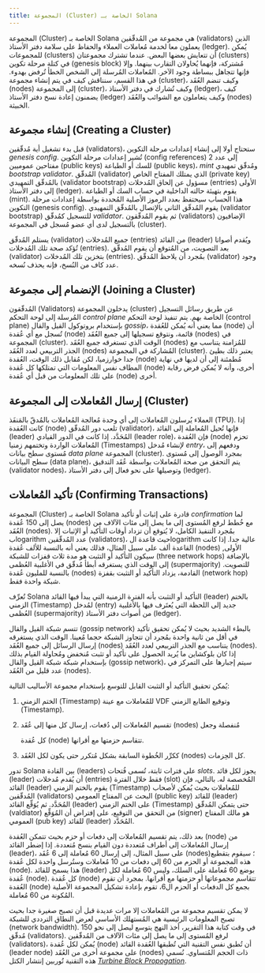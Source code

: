```yaml
---
title: المجموعة (Cluster) الخاصة بـ Solana
---
```


المجموعة (Cluster) الخاصة بـ Solana هي مجموعة من المُدقّقين (validators) الذين يعملون معا لخدمة مُعاملات العملاء والحفاظ على سلامة دفتر الأستاذ (ledger). يُمكن للمجموعات (clusters) أن تتعايش بعضها البعض. عندما تشترك مجموعتان (clusters) في كتلة مرحلة تكوين (genesis block) مُشتركة، فإنهما يُحاولان التقارب بينهما. وإلا فإنها تتجاهل ببساطة وجود الآخر. المُعاملات المُرسلة إلى الشخص الخطأ تُرفض بهدوء. في هذا القسم، سنناقش كيف في يتم إنشاء مجموعة (cluster)، وكيف تنضم العُقَد (nodes) إلى المجموعة (cluster)، وكيف تُشارك في دفتر الأستاذ (ledger)، كيف يضمنون إعادة نسخ دفتر الأستاذ (ledger) وكيف يتعاملون مع الشوائب والعُقَد (nodes) الخبيثة.

## إنشاء مجموعة (Creating a Cluster)

قبل بدء تشغيل أية مُدقّقين (validators)، ستحتاج أولا إلى إنشاء إعدادات مرحلة التكوين _genesis config_. تُشير إعدادات مرحلة التكوين (config references) إلى عدد 2 مفتاحين عموميين (public keys) للسك أو الطباعة (public keys)، _mint_ ومُدقّق تمهيدي _bootstrap validator_. المُدقّق (validator) الذي يمتلك المفتاح الخاص (private key) بالمُدقّق التمهيدي (validator bootstrap) مسؤول عن إلحاق المُدخلات (entries) الأولى إلى دفتر الأستاذ (ledger). يقوم بتهيئة حالته الداخلية في حساب السك أو الطباعة (mint). هذا الحساب سيحتفظ بعدد الرموز الأصلية المُحددة بواسطة إعدادات مرحلة التكوين (genesis config). يقوم المُدقّق الثاني بالإتصال بالمُدقّق التمهيدي (validator bootstrap) للتسجيل كمُدقّق _validator_. ثم يقوم المُدقّقون (validators) الإضافيون بالتسجيل لدى أي عضو مُسجل في المجموعة (cluster).

يستلم المُدقّق (validator) جميع المُدخلات (entries) من القائد (leader) ويُقدم أصواتا تُؤكد صحة تلك المُدخلات (entries). بعد التصويت، من المُتوقع أن يقوم المُدقّق (validator) بتخزين تلك المُدخلات (entries). بمُجرد أن يلاحظ المُدقّق (validator) وجود عدد كاف من النُسخ، فإنه يحذف نُسخه.

## الإنضمام إلى مجموعة (Joining a Cluster)

المُدقّقون (Validators) يدخلون المجموعة (cluster) عن طريق رسائل التسجيل المُرسلة إلى لوحة التحكم _control plane_ الخاصة بهم. يتم تنفيذ لوحة التحكم (control plane) بإستخدام بروتوكول القيل والقال _gossip_، مما يعني أنه يُمكن للعُقدة (node) أن تُسجل مع أي عُقدة (node) قائمة، ونتوقع تسجيلها إلى جميع العُقَد (nodes) في المجموعة (cluster). الوقت الذي تستغرقه جميع العُقَد (nodes) للمُزامنة يتناسب مع الجذر التربيعي لعدد العُقَد (nodes) المُشاركة في المجموعة (cluster). يعتبر ذلك بطيئ جدا خوارزميا، لكن مُقابل ذلك الوقت، العُقدة (node) مُطمئنة إلى أن لديها في نهاية المطاف نفس المعلومات التي تمتلكها كل عُقدة (node) أخرى، وأنه لا يُمكن فرض رقابة على تلك المعلومات من قبل أي عُقدة (node) أخرى.

## إرسال المُعاملات إلى المجموعة (Cluster)

العملاء يُرسلون المُعاملات إلى أي وحدة مُعالجة المُعاملات بالمُدقّ بالمَنفَذ \(TPU\). إذا كانت العُقدة (node) تلعب دور المُدقّق (validator)، فإنها تُحيل المُعاملة إلى القائد (leader) المُحَدَّد. إذا كانت في الدور القيادي (leader role)، فإن العُقدة (node) تحزم المُعاملات الواردة وتختمهم زمنيا (Timestamps) لإنشاء مُدخل _entry_، ودفعهم إلى مُستوى سطح بيانات _data plane_ المجموعة (cluster). بمجرد الوصول إلى مُستوى سطح البيانات (data plane)، يتم التحقق من صحة المُعاملات بواسطة عُقَد التدقيق (validator nodes)، وتوصيلها على نحو فعال إلى دفتر الأستاذ (ledger).

## تأكيد المُعاملات (Confirming Transactions)

المجموعة (Cluster) الخاصة بـ Solana قادرة على إثبات أو تأكيد _confirmation_ لما يصل إلى 150 عُقدة (nodes) مع خُطط لرفع المُستوى إلى ما يصل إلى مئات الآلاف من العُقَد (nodes). بمُجرد التنفيذ الكامل، لا يُتوقع أن تزداد أوقات التأكيد أو الإثبات إلا بlogarithm عدد المُدقّقين (validators)، حيث قاعدة الlogarithm عالية جدا. إذا كانت القاعدة ألف على سبيل المثال، فذلك يعني أنه بالنسبة للألف عُقدة (nodes) الأولى, سيكون التأكيد أو التثبت هو مدة ثلاث قفزات للشبكة (three network hops) بالإضافة إلى الوقت الذي يستغرقه أبطأ مُدقّق في الأغلبية العُظمى (supermajority) للتصويت. بالنسبة للمليون عُقدة (nodes) القادمة، يزداد التأكيد أو التثبت بقفزة (network hop) شبكة واحدة فقط.

تُعرِّف Solana التأكيد أو التثبت بأنه الفترة الزمنية التي يبدأ فيها القائد (leader) بالختم الزمني (Timestamp) لمُدخل (entry) جديد إلى اللحظة التي يُعتَرف فيها بالأغلبية العُظمى (supermajority) من أصوات دفتر الأستاذ (ledger).

تتسم شبكة القيل والقال (gossip network) بالبطء الشديد بحيث لا يُمكن تحقيق تأكيد في أقل من ثانية واحدة بمُجرد أن تتجاوز الشبكة حجما مُعينا. الوقت الذي يستغرقه إرسال الرسائل إلى جميع العُقَد (nodes) يتناسب مع الجذر التربيعي لعدد العُقَد (nodes). إذا كان بلوكشاين ما يُريد الحصول على تأكيد أو تثبت مُنخفض ومُحاولة القيام بذلك بإستخدام شبكة شبكة القيل والقال (gossip network)، سيتم إجبارها على التمركز في عدد قليل من العُقَد (nodes).

يُمكن تحقيق التأكيد أو التثبت القابل للتوسع بإستخدام مجموعة الأساليب التالية:

1. الختم الزمني (Timestamp) للمُعاملات مع عينة VDF وتوقيع الطابع الزمني (Timestamp).
2. تقسيم المُعاملات إلى دُفعات، إرسال كل منها إلى عُقَد (nodes) مُنفصلة وجعل

   كل عُقدة (node) تتقاسم حزمتها مع أقرانها.

3. ككرِّر الخُطوة السابقة بشكل مُتكرر حتى يكون لكل العُقَد (nodes) كل الحِزمات.

تدور Solana بين القادة (leaders) على فترات ثابتة، تُسمى فُتحات _slots_. يجوز لكل قائد (leader) أن يُقدم مُدخلات (entries) فقط خلال الفترة (slot) المُخصصة له. بالتالي، فإن القائد (leader) يقوم بالختم الزمني (Timestamp) للمُعاملات بحيث يُمكن لأصحاب المُدقّقين (validators) البحث عن المفتاح العمومي (public key) للقائد (leader) المُحَدَّد. ثم يُوَقِّع القائد (leader) على الختم الزمني (Timestamp) حتى يتمكن المُدقّق (valdiator) من التحقق من التوقيع، على إفتراض أن المُوَقِّع (signer) هو مالك المفتاح العمومي (pub key) للقائد (leader) المُحَدَّد.

بعد ذلك، يتم تقسيم المُعاملات إلى دفعات أو حزم بحيث تتمكن العُقدة (node) من إرسال المُعاملات إلى أطراف مُتعددة دون القيام بنسخ مُتعددة. إذا إضطر القائد (leader)، على سبيل المثال، إلى إرسال 60 مُعاملة إلى 6 عُقَد (nodes)؛ سيقوم بتقطيع هذه المجموعة أو الحزم من 60 إلى دفعات من 10 مُعاملات وستُرسل واحدة لكل عُقدة (node). هذا يسمح للقائد (leader) بوضع 60 مُعاملة على السلك، وليس 60 مُعاملة لكل عُقدة (node). كل عُقدة (node) تتقاسم مجموعاتها أو حزمتها مع أقرانها. بمجرد أن تقوم العُقدة (node) بجمع كل الدفعات أو الحزم ال6، تقوم بإعادة تشكيل المجموعة الأصلية المُكونة من 60 مُعاملة.

لا يمكن تقسيم مجموعة من المُعاملات إلا مرات عديدة قبل أن تصبح صغيرة جدا بحيث تصبح المعلومات الرئيسية هي المُستهلك الأساسي لعرض النطاق الترددي للشبكة (network bandwidth). في وقت كتابة هذا التقرير، أخذ النهج يتوسع ليصل إلى نحو 150 مُدقّق (validators). لرفع المُستوى إلى ما يصل إلى مئات الآلاف من المُدقّقين (validators)، يُمكن لكل عُقدة (node) أن تُطبق نفس التقنية التي تُطبقها العُقدة القائد (leader node) على مجموعة أخرى من العُقَد (nodes) ذات الحجم المُتساوي. نُسمي هذه التقنية تُوربين إنتشار الكتل [_Turbine Block Propogation_](turbine-block-propagation.md).
